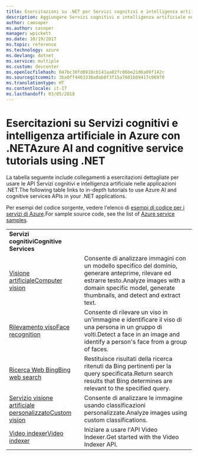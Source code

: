 ```yaml
---
title: Esercitazioni su .NET per Servizi cognitivi e intelligenza artificiale in Azure | Microsoft Docs
description: Aggiungere Servizi cognitivi e intelligenza artificiale nell'app .NET con i servizi di Microsoft Azure.
author: camsoper
ms.author: casoper
manager: wpickett
ms.date: 10/19/2017
ms.topic: reference
ms.technology: azure
ms.devlang: dotnet
ms.service: multiple
ms.custom: devcenter
ms.openlocfilehash: 047bc30fd8918cb141aa02fc06be21d6a09f142c
ms.sourcegitcommit: 3ba0ff4463338a0ab0f3f15a7601b89417c06970
ms.translationtype: HT
ms.contentlocale: it-IT
ms.lasthandoff: 03/05/2018
---
```

# <a name="azure-ai-and-cognitive-service-tutorials-using-net"></a><span data-ttu-id="39cbd-103">Esercitazioni su Servizi cognitivi e intelligenza artificiale in Azure con .NET</span><span class="sxs-lookup"><span data-stu-id="39cbd-103">Azure AI and cognitive service tutorials using .NET</span></span>

<span data-ttu-id="39cbd-104">La tabella seguente include collegamenti a esercitazioni dettagliate per usare le API Servizi cognitivi e intelligenza artificiale nelle applicazioni .NET.</span><span class="sxs-lookup"><span data-stu-id="39cbd-104">The following table links to in-depth tutorials to use Azure AI and cognitive services APIs in your .NET applications.</span></span> 

<span data-ttu-id="39cbd-105">Per esempi del codice sorgente, vedere l'elenco di [esempi di codice per i servizi di Azure](https://azure.microsoft.com/resources/samples/?platform=dotnet).</span><span class="sxs-lookup"><span data-stu-id="39cbd-105">For sample source code, see the list of [Azure service samples](https://azure.microsoft.com/resources/samples/?platform=dotnet).</span></span>

| | |
|---|---|
| <span data-ttu-id="39cbd-106">**Servizi cognitivi**</span><span class="sxs-lookup"><span data-stu-id="39cbd-106">**Cognitive Services**</span></span>| |
| <span data-ttu-id="39cbd-107">[Visione artificiale][1]</span><span class="sxs-lookup"><span data-stu-id="39cbd-107">[Computer vision][1]</span></span> | <span data-ttu-id="39cbd-108">Consente di analizzare immagini con un modello specifico del dominio, generare anteprime, rilevare ed estrarre testo.</span><span class="sxs-lookup"><span data-stu-id="39cbd-108">Analyze images with a domain specific model, generate thumbnails, and detect and extract text.</span></span> | 
| <span data-ttu-id="39cbd-109">[Rilevamento viso][2]</span><span class="sxs-lookup"><span data-stu-id="39cbd-109">[Face recognition][2]</span></span> | <span data-ttu-id="39cbd-110">Consente di rilevare un viso in un'immagine e identificare il viso di una persona in un gruppo di volti.</span><span class="sxs-lookup"><span data-stu-id="39cbd-110">Detect a face in an image and identify a person's face from a group of faces.</span></span> | 
| <span data-ttu-id="39cbd-111">[Ricerca Web Bing][3]</span><span class="sxs-lookup"><span data-stu-id="39cbd-111">[Bing web search][3]</span></span>| <span data-ttu-id="39cbd-112">Restituisce risultati della ricerca ritenuti da Bing pertinenti per la query specificata.</span><span class="sxs-lookup"><span data-stu-id="39cbd-112">Return search results that Bing determines are relevant to the specified query.</span></span> |
| <span data-ttu-id="39cbd-113">[Servizio visione artificiale personalizzato][4]</span><span class="sxs-lookup"><span data-stu-id="39cbd-113">[Custom vision][4]</span></span> | <span data-ttu-id="39cbd-114">Consente di analizzare le immagine usando classificazioni personalizzate.</span><span class="sxs-lookup"><span data-stu-id="39cbd-114">Analyze images using custom classifications.</span></span> |
| <span data-ttu-id="39cbd-115">[Video indexer][5]</span><span class="sxs-lookup"><span data-stu-id="39cbd-115">[Video indexer][5]</span></span> | <span data-ttu-id="39cbd-116">Iniziare a usare l'API Video Indexer.</span><span class="sxs-lookup"><span data-stu-id="39cbd-116">Get started with the Video Indexer API.</span></span>|

[1]: /azure/cognitive-services/computer-vision/tutorials/csharptutorial
[2]: /azure/cognitive-services/face/tutorials/faceapiincsharptutorial
[3]: /azure/cognitive-services/bing-web-search/csharp-ranking-tutorial
[4]: /azure/cognitive-services/custom-vision-service/csharp-tutorial
[5]: /azure/cognitive-services/video-indexer/video-indexer-use-apis


